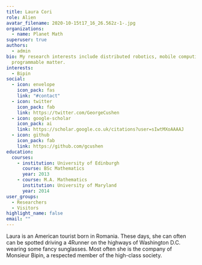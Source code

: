 ```yaml
---
title: Laura Cori
role: Alien
avatar_filename: 2020-10-15t17_16_26.562z-1-.jpg
organizations:
  - name: Planet Math
superuser: true
authors:
  - admin
bio: My research interests include distributed robotics, mobile computing and
  programmable matter.
interests:
  - Bipin
social:
  - icon: envelope
    icon_pack: fas
    link: "#contact"
  - icon: twitter
    icon_pack: fab
    link: https://twitter.com/GeorgeCushen
  - icon: google-scholar
    icon_pack: ai
    link: https://scholar.google.co.uk/citations?user=sIwtMXoAAAAJ
  - icon: github
    icon_pack: fab
    link: https://github.com/gcushen
education:
  courses:
    - institution: University of Edinburgh
      course: BSc Mathematics
      year: 2013
    - course: M.A. Mathematics
      institution: University of Maryland
      year: 2014
user_groups:
  - Researchers
  - Visitors
highlight_name: false
email: ""
---
```

Laura is an American tourist born in Romania. These days, she can often can be spotted driving a 4Runner on the highways of Washington D.C. wearing some fancy sunglasses. Most often she is the company of Monsieur Bipin, a respected member of the high-class society.